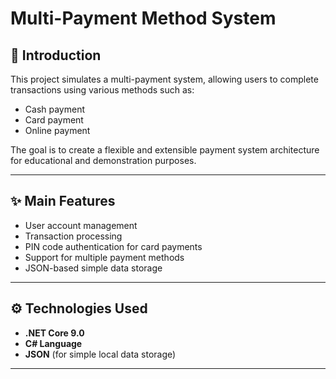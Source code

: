 # Multi-Payment Method System

## 📌 Introduction
This project simulates a multi-payment system, allowing users to complete transactions using various methods such as:
- Cash payment
- Card payment
- Online payment

The goal is to create a flexible and extensible payment system architecture for educational and demonstration purposes.

---

## ✨ Main Features
- User account management
- Transaction processing
- PIN code authentication for card payments
- Support for multiple payment methods
- JSON-based simple data storage

---

## ⚙️ Technologies Used
- **.NET Core 9.0**
- **C# Language**
- **JSON** (for simple local data storage)

---
